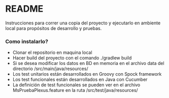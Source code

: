 # README #

Instrucciones para correr una copia del proyecto y ejecutarlo en ambiente local para propósitos de desarrollo y pruebas.

### Como instalarlo? ###

* Clonar el repositorio en maquina local
* Hacer build del proyecto con el comando ./gradlew build
* Si se desea modificar los datos en BD en memoria en el archivo data del directorio /src/main/java/resources/
* Los test unitarios están desarrollados en Groovy con Spock framework
* Los test funcionales están desarrollados en Java con Cucumber
* La definición de test funcionales se pueden ver en el archivo MsPruebaPlexus.feature en la ruta /src/test/java/resources/

